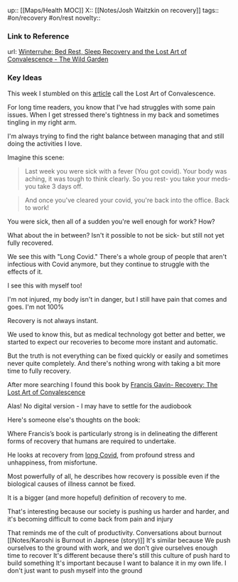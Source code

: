 up:: [[Maps/Health MOC]]
X:: [[Notes/Josh Waitzkin on recovery]]
tags:: #on/recovery #on/rest
novelty::

### Link to Reference
url: [Winterruhe: Bed Rest, Sleep Recovery and the Lost Art of Convalescence - The Wild Garden](http://www.thewildgarden.ca/writings/winterruhe-bed-rest-sleep-recovery-and-the-lost-art-of-convalescence)

### Key Ideas

This week I stumbled on this [article](http://www.thewildgarden.ca/writings/winterruhe-bed-rest-sleep-recovery-and-the-lost-art-of-convalescence) call the Lost Art of Convalescence.

For long time readers, you know that I've had struggles with some pain issues. When I get stressed there's tightness in my back and sometimes tingling in my right arm.

I'm always trying to find the right balance between managing that and still doing the activities I love.

Imagine this scene:

> Last week you were sick with a fever (You got covid). Your body was aching, it was tough to think clearly. So you rest- you take your meds- you take 3 days off.

> And once you've cleared your covid, you're back into the office. Back to work!

You were sick, then all of a sudden you're well enough for work? How?

What about the in between? Isn't it possible to not be sick- but still not yet fully recovered.

We see this with "Long Covid." There's a whole group of people that aren't infectious with Covid anymore, but they continue to struggle with the effects of it.

I see this with myself too!

I'm not injured, my body isn't in danger, but I still have pain that comes and goes. I'm not 100%

Recovery is not always instant.

We used to know this, but as medical technology got better and better, we started to expect our recoveries to become more instant and automatic.

But the truth is not everything can be fixed quickly or easily and sometimes never quite completely. And there's nothing wrong with taking a bit more time to fully recovery.

After more searching I found this book by [Francis Gavin- Recovery: The Lost Art of Convalescence](https://www.amazon.com/Recovery-Lost-Convalescence-Gavin-Francis-ebook/dp/B099BVT2VH)

Alas! No digital version - I may have to settle for the audiobook

Here's someone else's thoughts on the book:

Where Francis’s book is particularly strong is in delineating the different forms of recovery that humans are required to undertake. 

He looks at recovery from [long Covid](https://www.theguardian.com/society/2021/jul/15/long-covid-has-more-than-200-symptoms-study-finds), from profound stress and unhappiness, from misfortune. 

Most powerfully of all, he describes how recovery is possible even if the biological causes of illness cannot be fixed. 

It is a bigger (and more hopeful) definition of recovery to me.

That's interesting because our society is pushing us harder and harder, and it's becoming difficult to come back from pain and injury

That reminds me of the cult of productivity. Conversations about burnout [[Notes/Karoshi is Burnout in Japnese (story)]]
It's similar because We push ourselves to the ground with work, and we don't give ourselves enough time to recover
It's different because there's still this culture of push hard to build something
It's important because I want to balance it in my own life. I don't just want to push myself into the ground